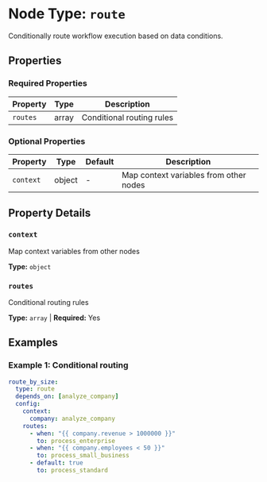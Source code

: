 # Node Type: `route`

Conditionally route workflow execution based on data conditions.

## Properties

### Required Properties

| Property | Type | Description |
|----------|------|-------------|
| `routes` | array | Conditional routing rules |

### Optional Properties

| Property | Type | Default | Description |
|----------|------|---------|-------------|
| `context` | object | - | Map context variables from other nodes |

## Property Details

### `context`

Map context variables from other nodes

**Type:** `object`

### `routes`

Conditional routing rules

**Type:** `array` | **Required:** Yes


## Examples

### Example 1: Conditional routing

```yaml
route_by_size:
  type: route
  depends_on: [analyze_company]
  config:
    context:
      company: analyze_company
    routes:
      - when: "{{ company.revenue > 1000000 }}"
        to: process_enterprise
      - when: "{{ company.employees < 50 }}"
        to: process_small_business
      - default: true
        to: process_standard
```
